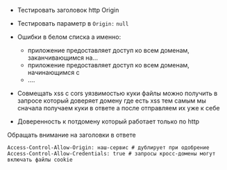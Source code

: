 
- Тестировать заголовок http Origin

- Тестировать параметр в `Origin:` `null`

- Ошибки в белом списка а именно: 
	- приложение предоставляет доступ ко всем доменам, заканчивающимся на...
	- приложение предоставляет доступ ко всем доменам, начинающимся с
	- ....

- Совмещать xss с cors уязвимостью 
	куки файлы можно получить в запросе который доверяет домену где есть xss тем самым мы сначала получаем куки в ответе а после отправляем их уже к себе

- Доверенность к потдомену который работает только по  http 

Обращать внимание на заголовки в ответе 
```
Access-Control-Allow-Origin: наш-сервис # дублирует при одобрение
Access-Control-Allow-Credentials: true # запросы кросс-домены могут включать файлы cookie 
```
